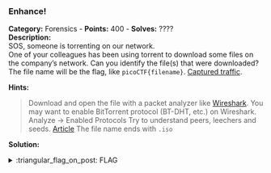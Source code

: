 ### Enhance!
**Category:** Forensics - **Points:** 400 - **Solves:** ????  
**Description:**  
SOS, someone is torrenting on our network.  
One of your colleagues has been using torrent to download some files on the company’s network. Can you identify the file(s) that were downloaded?  
The file name will be the flag, like `picoCTF{filename}`. [Captured traffic](.//).

**Hints:**  
> Download and open the file with a packet analyzer like [Wireshark](https://www.wireshark.org/).
> You may want to enable BitTorrent protocol (BT-DHT, etc.) on Wireshark. Analyze -> Enabled Protocols
> Try to understand peers, leechers and seeds. [Article](https://www.techworm.net/2017/03/seeds-peers-leechers-torrents-language.html)
> The file name ends with `.iso`

**Solution:**  


<details>
  <summary>:triangular_flag_on_post: FLAG</summary>

  ```
  picoCTF{}
  ```
</details>
